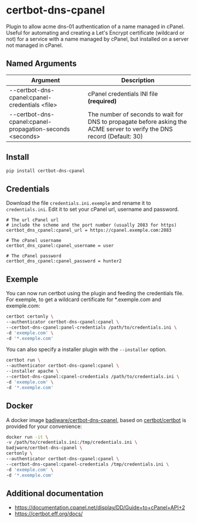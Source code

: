 # certbot-dns-cpanel

Plugin to allow acme dns-01 authentication of a name managed in cPanel. Useful for automating and creating a Let's Encrypt certificate (wildcard or not) for a service with a name managed by cPanel, but installed on a server not managed in cPanel.

## Named Arguments
| Argument | Description |
| --- | --- |
| --certbot-dns-cpanel:cpanel-credentials &lt;file&gt; | cPanel credentials INI file **(required)** |
| --certbot-dns-cpanel:cpanel-propagation-seconds &lt;seconds&gt; | The number of seconds to wait for DNS to propagate before asking the ACME server to verify the DNS record (Default: 30) |

## Install
``` bash
pip install certbot-dns-cpanel
```

## Credentials
Download the file `credentials.ini.exemple` and rename it to `credentials.ini`. Edit it to set your cPanel url, username and password.
```
# The url cPanel url
# include the scheme and the port number (usually 2083 for https)
certbot_dns_cpanel:cpanel_url = https://cpanel.exemple.com:2083

# The cPanel username
certbot_dns_cpanel:cpanel_username = user

# The cPanel password
certbot_dns_cpanel:cpanel_password = hunter2
```

## Exemple
You can now run certbot using the plugin and feeding the credentials file.  
For exemple, to get a wildcard certificate for *.exemple.com and exemple.com:
``` bash
certbot certonly \
--authenticator certbot-dns-cpanel:cpanel \
--certbot-dns-cpanel:panel-credentials /path/to/credentials.ini \
-d 'exemple.com' \
-d '*.exemple.com'
```

You can also specify a installer plugin with the `--installer` option.
``` bash
certbot run \
--authenticator certbot-dns-cpanel:cpanel \
--installer apache \
--certbot-dns-cpanel:cpanel-credentials /path/to/credentials.ini \
-d 'exemple.com' \
-d '*.exemple.com'
```

## Docker
A docker image [badjware/certbot-dns-cpanel](https://hub.docker.com/r/badjware/certbot-dns-cpanel), based on [certbot/certbot](https://hub.docker.com/r/certbot/certbot) is provided for your convenience:
``` bash
docker run -it \
-v /path/to/credentials.ini:/tmp/credentials.ini \
badjware/certbot-dns-cpanel \
certonly \
--authenticator certbot-dns-cpanel:cpanel \
--certbot-dns-cpanel:cpanel-credentials /tmp/credentials.ini \
-d 'exemple.com' \
-d '*.exemple.com'
```

## Additional documentation
* https://documentation.cpanel.net/display/DD/Guide+to+cPanel+API+2
* https://certbot.eff.org/docs/
